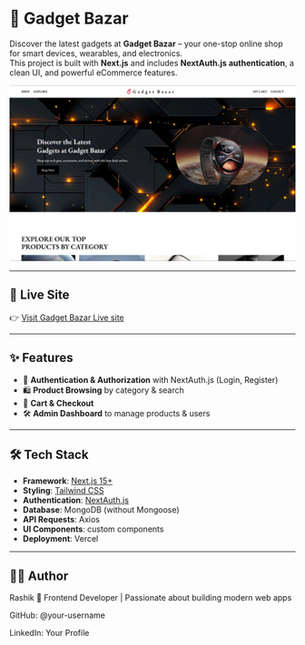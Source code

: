<!-- This is a [Next.js](https://nextjs.org) eCommerse project [`create-next-app`](https://github.com/vercel/next.js/tree/canary/packages/create-next-app).

## Currently working on it...

🔗 Live Site: [Gadget Bazar](https://gadget-bazar-pi.vercel.app/)

## Deploy on Vercel -->


# 🛒 Gadget Bazar

Discover the latest gadgets at **Gadget Bazar** – your one-stop online shop for smart devices, wearables, and electronics.  
This project is built with **Next.js** and includes **NextAuth.js authentication**, a clean UI, and powerful eCommerce features.

![Trips Bangladesh Preview](./public/preview.png)


---

## 🚀 Live Site
👉 [Visit Gadget Bazar Live site](https://gadget-bazar-pi.vercel.app/)  

---

## ✨ Features

- 🔐 **Authentication & Authorization** with NextAuth.js (Login, Register)
- 🛍️ **Product Browsing** by category & search  
- 🛒 **Cart & Checkout**  
- 🛠️ **Admin Dashboard** to manage products & users  
<!-- - 🎨 **Responsive UI** with Tailwind CSS  
- 🌗 **Theme Toggle** (Dark/Light mode)   -->

---

## 🛠️ Tech Stack

- **Framework**: [Next.js 15+](https://nextjs.org/)  
- **Styling**: [Tailwind CSS](https://tailwindcss.com/)  
- **Authentication**: [NextAuth.js](https://next-auth.js.org/)  
- **Database**: MongoDB (without Mongoose)  
- **API Requests**: Axios  
- **UI Components**: custom components  
- **Deployment**: Vercel  

---

## 👨‍💻 Author

Rashik
💼 Frontend Developer | Passionate about building modern web apps

GitHub: @your-username

LinkedIn: Your Profile
